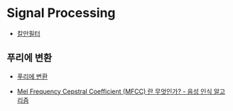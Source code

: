 # Signal Processing

- [칼만필터](kalman_filter/index.md)

## 푸리에 변환

- [푸리에 변환](fourier_transfom.md)

- [Mel Frequency Cepstral Coefficient (MFCC) 란 무엇인가? - 음성 인식 알고리즘](https://m.blog.naver.com/mylogic/220988857132)

  


